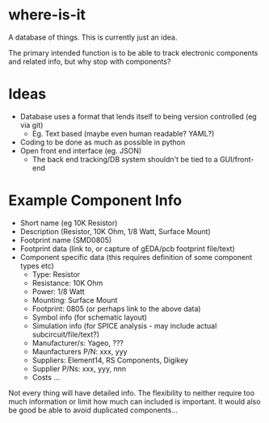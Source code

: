 where-is-it
===========

A database of things. This is currently just an idea.

The primary intended function is to be able to track electronic components and related info, but why stop with components?

# Ideas

  * Database uses a format that lends itself to being version controlled (eg via git)
    * Eg. Text based (maybe even human readable? YAML?)
  * Coding to be done as much as possible in python
  * Open front end interface (eg. JSON) 
    * The back end tracking/DB system shouldn't be tied to a GUI/front-end

# Example Component Info
  * Short name (eg 10K Resistor)
  * Description (Resistor, 10K Ohm, 1/8 Watt, Surface Mount)
  * Footprint name (SMD0805)
  * Footprint data (link to, or capture of gEDA/pcb footprint file/text)
  * Component specific data (this requires definition of some component types etc)
    * Type: Resistor
    * Resistance: 10K Ohm
    * Power: 1/8 Watt
    * Mounting: Surface Mount
    * Footprint: 0805 (or perhaps link to the above data)
    * Symbol info (for schematic layout)
    * Simulation info (for SPICE analysis - may include actual subcircuit/file/text?)
    * Manufacturer/s: Yageo, ???
    * Maunfacturers P/N: xxx, yyy
    * Suppliers: Element14, RS Components, Digikey
    * Supplier P/Ns: xxx, yyy, nnn
    * Costs ...

Not every thing will have detailed info. The flexibility to neither require too much information or limit how much can
included is important. It would also be good be able to avoid duplicated components...
